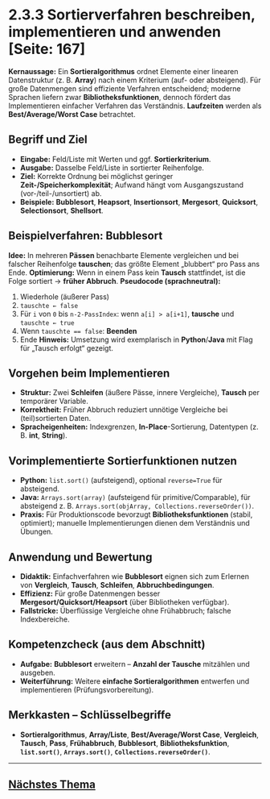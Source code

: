 # 2.3.3 Sortierverfahren beschreiben, implementieren und anwenden [Seite: 167]

**Kernaussage:** Ein **Sortieralgorithmus** ordnet Elemente einer linearen Datenstruktur (z. B. **Array**) nach einem Kriterium (auf- oder absteigend). Für große Datenmengen sind effiziente Verfahren entscheidend; moderne Sprachen liefern zwar **Bibliotheksfunktionen**, dennoch fördert das Implementieren einfacher Verfahren das Verständnis. **Laufzeiten** werden als **Best/Average/Worst Case** betrachtet. 

## Begriff und Ziel

* **Eingabe:** Feld/Liste mit Werten und ggf. **Sortierkriterium**.
* **Ausgabe:** Dasselbe Feld/Liste in sortierter Reihenfolge.
* **Ziel:** Korrekte Ordnung bei möglichst geringer **Zeit-/Speicherkomplexität**; Aufwand hängt vom Ausgangszustand (vor-/teil-/unsortiert) ab.
* **Beispiele:** **Bubblesort**, **Heapsort**, **Insertionsort**, **Mergesort**, **Quicksort**, **Selectionsort**, **Shellsort**.

## Beispielverfahren: **Bubblesort**

**Idee:** In mehreren **Pässen** benachbarte Elemente vergleichen und bei falscher Reihenfolge **tauschen**; das größte Element „blubbert“ pro Pass ans Ende.
**Optimierung:** Wenn in einem Pass kein **Tausch** stattfindet, ist die Folge sortiert → **früher Abbruch**.
**Pseudocode (sprachneutral):**

1. Wiederhole (äußerer Pass)
2. `tauschte ← false`
3. Für `i` von `0` bis `n-2-PassIndex`: wenn `a[i] > a[i+1]`, **tausche** und `tauschte ← true`
4. Wenn `tauschte == false`: **Beenden**
5. Ende
   **Hinweis:** Umsetzung wird exemplarisch in **Python**/**Java** mit Flag für „Tausch erfolgt“ gezeigt. 

## Vorgehen beim Implementieren

* **Struktur:** Zwei **Schleifen** (äußere Pässe, innere Vergleiche), **Tausch** per temporärer Variable.
* **Korrektheit:** Früher Abbruch reduziert unnötige Vergleiche bei (teil)sortierten Daten.
* **Spracheigenheiten:** Indexgrenzen, **In-Place**-Sortierung, Datentypen (z. B. **int**, **String**).

## Vorimplementierte Sortierfunktionen nutzen

* **Python:** `list.sort()` (aufsteigend), optional `reverse=True` für absteigend.
* **Java:** `Arrays.sort(array)` (aufsteigend für primitive/Comparable), für absteigend z. B. `Arrays.sort(objArray, Collections.reverseOrder())`.
* **Praxis:** Für Produktionscode bevorzugt **Bibliotheksfunktionen** (stabil, optimiert); manuelle Implementierungen dienen dem Verständnis und Übungen. 

## Anwendung und Bewertung

* **Didaktik:** Einfachverfahren wie **Bubblesort** eignen sich zum Erlernen von **Vergleich**, **Tausch**, **Schleifen**, **Abbruchbedingungen**.
* **Effizienz:** Für große Datenmengen besser **Mergesort/Quicksort/Heapsort** (über Bibliotheken verfügbar).
* **Fallstricke:** Überflüssige Vergleiche ohne Frühabbruch; falsche Indexbereiche.

## Kompetenzcheck (aus dem Abschnitt)

* **Aufgabe:** **Bubblesort** erweitern – **Anzahl der Tausche** mitzählen und ausgeben.
* **Weiterführung:** Weitere **einfache Sortieralgorithmen** entwerfen und implementieren (Prüfungsvorbereitung). 

## Merkkasten – Schlüsselbegriffe

* **Sortieralgorithmus**, **Array/Liste**, **Best/Average/Worst Case**, **Vergleich**, **Tausch**, **Pass**, **Frühabbruch**, **Bubblesort**, **Bibliotheksfunktion**, **`list.sort()`**, **`Arrays.sort()`**, **`Collections.reverseOrder()`**.



---

## [Nächstes Thema](./2.3.4_Komprimierungsverfahren_beschreiben,_implementieren_und_anwenden.md)